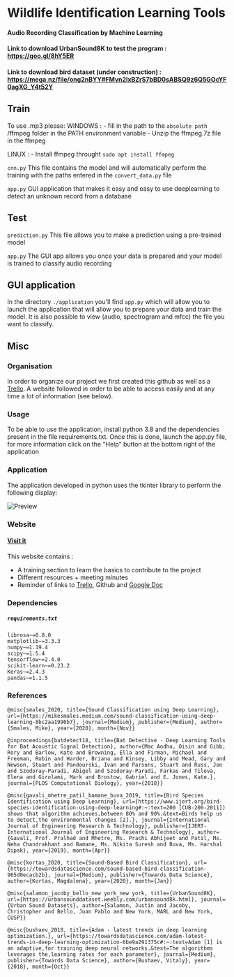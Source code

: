 # Wildlife Identification Learning Tools
#### Audio Recording Classification by Machine Learning

#### Link to download UrbanSound8K to test the program : https://goo.gl/8hY5ER

#### Link to download bird dataset (under construction) : https://mega.nz/file/ong2nBYY#FMvn2lxBZrS7bBD0sABSQ9z6Q5GOcYF0agXG_Y4t52Y

## Train

To use .mp3 please: 
  WINDOWS : - fill in the path to the `absolute path` /ffmpeg folder in the PATH environment variable 
            - Unzip the ffmpeg.7z file in the ffmpeg
  
  LINUX :   - Install ffmpeg throught `sudo apt install ffmpeg` 
 
`cnn.py` This file contains the model and will automatically perform the training with the paths entered in the `convert_data.py` file

`app.py` GUI application that makes it easy and easy to use deeplearning to detect an unknown record from a database

## Test

`prediction.py` This file allows you to make a prediction using a pre-trained model

`app.py` The GUI app allows you once your data is prepared and your model is trained to classify audio recording

## GUI application

In the directory `./application` you'll find `app.py` which will allow you to launch the application that will allow you to prepare your data and train the model. It is also possible to view (audio, spectrogram and mfcc) the file you want to classify.

## Misc

### Organisation

In order to organize our project we first created this github as well as a <a target="_blank" href="https://trello.com/b/n5JMlDKU/conduite-de-projet" title="Site">Trello</a>. A website followed in order to be able to access easily and at any time a lot of information (see below).

### Usage

To be able to use the application, install python 3.8 and the dependencies present in the file requirements.txt. Once this is done, launch the app.py file, for more information click on the "Help" button at the bottom right of the application

### Application

The application developed in python uses the tkinter library to perform the following display:

![Preview](https://github.com/ThomasCorcoral/Projet_L3/blob/main/img/screen_application.png)


### Website

#### <a target="_blank" href="https://projet.xnh.fr/index.html" title="Site">Visit it</a>

  This website contains :
<ul>
  <li>A training section to learn the basics to contribute to the project</li>
  <li>Different resources + meeting minutes</li>
  <li>Reminder of links to <a target="_blank" href="https://trello.com/b/n5JMlDKU/conduite-de-projet" title="Site">Trello</a>, Github and <a target="_blank" href="https://docs.google.com/document/d/1nI-bLGr7N6MVG3OC4NAJBIDIE_Ea6VqnJSBD6i3UwQ4/edit" title="Site">Google Doc</a></li>
</ul>
  
### Dependencies 
##### `requirements.txt`

`librosa~=0.8.0`<br>
`matplotlib~=3.3.3`<br>
`numpy~=1.19.4`<br>
`scipy~=1.5.4`<br>
`tensorflow~=2.4.0`<br>
`scikit-learn~=0.23.2`<br>
`Keras~=2.4.3`<br>
`pandas~=1.1.5`<br>

### References

```
@misc{smales_2020, title={Sound Classification using Deep Learning}, url={https://mikesmales.medium.com/sound-classification-using-deep-learning-8bc2aa1990b7}, journal={Medium}, publisher={Medium}, author={Smales, Mike}, year={2020}, month={Nov}}
```
```
@inproceedings{batdetect18, title={Bat Detective - Deep Learning Tools for Bat Acoustic Signal Detection}, author={Mac Aodha, Oisin and Gibb, Rory and Barlow, Kate and Browning, Ella and Firman, Michael and   Freeman, Robin and Harder, Briana and Kinsey, Libby and Mead, Gary and Newson, Stuart and Pandourski, Ivan and Parsons, Stuart and Russ, Jon and Szodoray-Paradi, Abigel and Szodoray-Paradi, Farkas and Tilova, Elena and Girolami, Mark and Brostow, Gabriel and E. Jones, Kate.}, journal={PLOS Computational Biology}, year={2018}}
```
```
@misc{gavali_mhetre_patil_bamane_buva_2019, title={Bird Species Identification using Deep Learning}, url={https://www.ijert.org/bird-species-identification-using-deep-learning#:~:text=200 [CUB-200-2011]) shows that algorithm achieves,between 80% and 90%.&text=Birds help us to detect,the environmental changes [2].}, journal={International Journal of Engineering Research & Technology}, publisher={IJERT-International Journal of Engineering Research & Technology}, author={Gavali, Prof. Pralhad and Mhetre, Ms. Prachi Abhijeet and Patil, Ms. Neha Chandrakhant and Bamane, Ms. Nikita Suresh and Buva, Ms. Harshal Dipak}, year={2019}, month={Apr}}
```
```
@misc{kortas_2020, title={Sound-Based Bird Classification}, url={https://towardsdatascience.com/sound-based-bird-classification-965d0ecacb2b}, journal={Medium}, publisher={Towards Data Science}, author={Kortas, Magdalena}, year={2020}, month={Jan}}
```
```
@misc{salamon_jacoby_bello_new york_new york, title={UrbanSound8K}, url={https://urbansounddataset.weebly.com/urbansound8k.html}, journal={Urban Sound Datasets}, author={Salamon, Justin and Jacoby, Christopher and Bello, Juan Pablo and New York, MARL and New York, CUSP}}
```
```
@misc{bushaev_2018, title={Adam - latest trends in deep learning optimization.}, url={https://towardsdatascience.com/adam-latest-trends-in-deep-learning-optimization-6be9a291375c#:~:text=Adam [1] is an adaptive,for training deep neural networks.&text=The algorithms leverages the,learning rates for each parameter}, journal={Medium}, publisher={Towards Data Science}, author={Bushaev, Vitaly}, year={2018}, month={Oct}}
```
